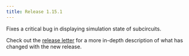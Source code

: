 ```yaml
---
title: Release 1.15.1
---
```


Fixes a critical bug in displaying simulation state of subcircuits.

Check out the [release letter](/docs/releases/release-1.15.1/index.html) for a more in-depth description of what has changed with the new release.
